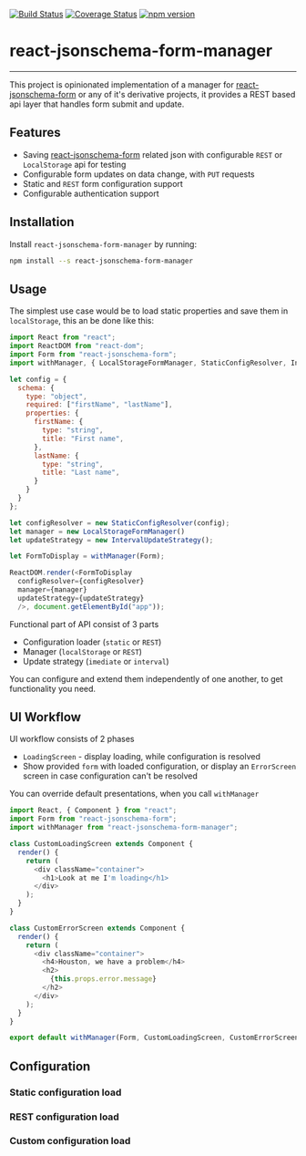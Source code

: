 [![Build Status](https://travis-ci.org/RxNT/react-jsonschema-form-manager.svg?branch=master)](https://travis-ci.org/RxNT/react-jsonschema-form-manager)
[![Coverage Status](https://coveralls.io/repos/github/RxNT/react-jsonschema-form-manager/badge.svg?branch=master)](https://coveralls.io/github/RxNT/react-jsonschema-form-manager?branch=master)
[![npm version](https://badge.fury.io/js/react-jsonschema-form-manager.svg)](https://badge.fury.io/js/react-jsonschema-form-manager)

# react-jsonschema-form-manager
--------

This project is opinionated implementation of a manager for [react-jsonschema-form](https://github.com/mozilla-services/react-jsonschema-form) 
or any of it's derivative projects, it provides a REST based api layer that 
handles form submit and update.

## Features

- Saving [react-jsonschema-form](https://github.com/mozilla-services/react-jsonschema-form) related json with configurable `REST` or `LocalStorage` api for testing
- Configurable form updates on data change, with `PUT` requests
- Static and `REST` form configuration support
- Configurable authentication support

## Installation

Install `react-jsonschema-form-manager` by running:

```bash
npm install --s react-jsonschema-form-manager
```

## Usage

The simplest use case would be to load static properties and save them in `localStorage`,
this an be done like this:

```js
import React from "react";
import ReactDOM from "react-dom";
import Form from "react-jsonschema-form";
import withManager, { LocalStorageFormManager, StaticConfigResolver, IntervalUpdateStrategy } from "react-jsonschema-form-manager";

let config = {
  schema: {
    type: "object",
    required: ["firstName", "lastName"],
    properties: {
      firstName: {
        type: "string",
        title: "First name",
      },
      lastName: {
        type: "string",
        title: "Last name",
      }
    }
  }
};

let configResolver = new StaticConfigResolver(config);
let manager = new LocalStorageFormManager()
let updateStrategy = new IntervalUpdateStrategy();

let FormToDisplay = withManager(Form);

ReactDOM.render(<FormToDisplay 
  configResolver={configResolver} 
  manager={manager}
  updateStrategy={updateStrategy}
  />, document.getElementById("app"));
```

Functional part of API consist of 3 parts
- Configuration loader (`static` or `REST`)
- Manager (`localStorage` or `REST`)
- Update strategy (`imediate` or `interval`)

You can configure and extend them independently of one another, to get functionality you need.

## UI Workflow

UI workflow consists of 2 phases
- `LoadingScreen` - display loading, while configuration is resolved
- Show provided `form` with loaded configuration, or display an `ErrorScreen` screen in case configuration can't be resolved

You can override default presentations, when you call `withManager`

```js
import React, { Component } from "react";
import Form from "react-jsonschema-form";
import withManager from "react-jsonschema-form-manager";

class CustomLoadingScreen extends Component {
  render() {
    return (
      <div className="container">
        <h1>Look at me I'm loading</h1>
      </div>
    );
  }
}

class CustomErrorScreen extends Component {
  render() {
    return (
      <div className="container">
        <h4>Houston, we have a problem</h4>
        <h2>
          {this.props.error.message}
        </h2>
      </div>
    );
  }
}

export default withManager(Form, CustomLoadingScreen, CustomErrorScreen);
```

## Configuration



### Static configuration load

### REST configuration load

### Custom configuration load


